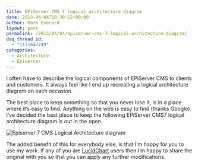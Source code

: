 ```yaml
---
title: EPiServer CMS 7 logical architecture diagram
date: 2013-04-04T10:30:12+00:00
author: Mark Everard
layout: post
permalink: /2013/04/04/episerver-cms-7-logical-architecture-diagram/
dsq_thread_id:
  - "1171642749"
categories:
  - Architecture
  - Episerver
---
```

I often have to describe the logical components of EPiServer CMS to clients and customers. It always feel like I end up recreating a logical architecture diagram on each occasion.

The best place to keep something so that you never lose it, is in a place where it&#8217;s easy to find. Anything on the web is easy to find (thanks Google). I&#8217;ve decided the best place to keep the following EPiServer CMS7 logical architecture diagram is out in the open.

![Episerver 7 CMS Logical Architecture diagram](http://www.markeverard.com/wp-content/uploads/2013/12/EPiServer-CMS-Logical.png)

The added benefit of this for everybody else, is that I&#8217;m happy for you to use my work. If any of you are <a title="Flow Chart Maker and Online Diagram Software" href="https://www.lucidchart.com/" target="_blank">LucidChart</a> users then I&#8217;m happy to share the original with you so that you can apply any further modifications.